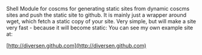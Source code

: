 Shell Module for coscms for generating static sites from dynamic coscms sites
and push the static site to github. It is mainly just a wrapper around wget,
which fetch a static copy of your site. Very simple, but will make a site
very fast - because it will become static: You can see my own example site at:

[http://diversen.github.com](http://diversen.github.com)
